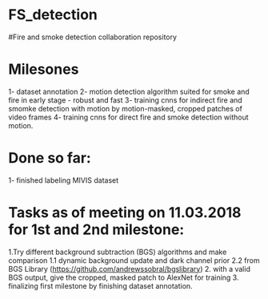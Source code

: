 # FS_detection
#Fire and smoke detection collaboration repository

# Milesones
1- dataset annotation
2- motion detection algorithm suited for smoke and fire in early stage - robust and fast
3- training cnns for indirect fire and smomke detection with motion by motion-masked, cropped patches of video frames
4- training cnns for direct fire and smoke detection without motion. 

# Done so far:
1- finished labeling MIVIS dataset



# Tasks as of meeting on 11.03.2018 for 1st and 2nd milestone:
1.Try different background subtraction (BGS) algorithms and make comparison
 1.1 dynamic background update and dark channel prior
 2.2 from BGS Library (https://github.com/andrewssobral/bgslibrary)
2. with a valid BGS output, give the cropped, masked patch to AlexNet for training
3. finalizing first milestone by finishing dataset annotation.
